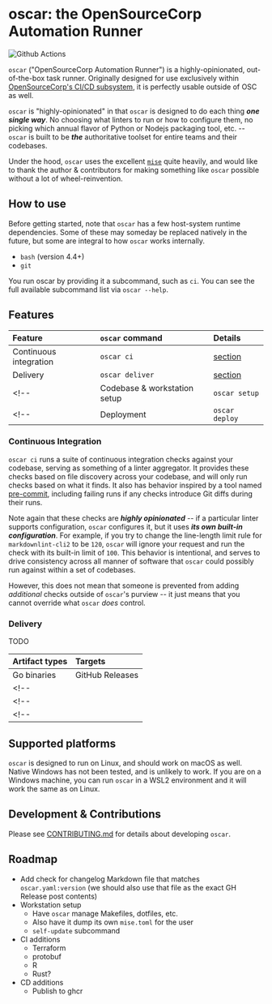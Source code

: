 # oscar: the OpenSourceCorp Automation Runner

<!-- badges: start -->
![Github Actions](https://github.com/opensourcecorp/oscar/actions/workflows/main.yaml/badge.svg)
<!-- badges: end -->

`oscar` ("OpenSourceCorp Automation Runner") is a highly-opinionated, out-of-the-box task runner.
Originally designed for use exclusively within [OpenSourceCorp's CI/CD
subsystem](https://github.com/opensourcecorp/osc-infra/tree/main/cicd), it is perfectly usable
outside of OSC as well.

`oscar` is "highly-opinionated" in that `oscar` is designed to do each thing ***one single way***.
No choosing what linters to run or how to configure them, no picking which annual flavor of Python
or Nodejs packaging tool, etc. -- `oscar` is built to be ***the*** authoritative toolset for entire
teams and their codebases.

Under the hood, `oscar` uses the excellent [`mise`](https://mise.jdx.dev) quite heavily, and would
like to thank the author & contributors for making something like `oscar` possible without a lot of
wheel-reinvention.

## How to use

Before getting started, note that `oscar` has a few host-system runtime dependencies. Some of these
may someday be replaced natively in the future, but some are integral to how `oscar` works
internally.

* `bash` (version 4.4+)
* `git`

You run oscar by providing it a subcommand, such as `ci`. You can see the full available subcommand
list via `oscar --help`.

## Features

| Feature                | `oscar` command | Details                            |
| :--------------------- | :-------------- | :--------------------------------- |
| Continuous integration | `oscar ci`      | [section](#continuous-integration) |
| Delivery               | `oscar deliver` | [section](#delivery)               |
<!-- | Codebase & workstation setup | `oscar setup`   | [section]()                        | -->
<!-- | Deployment                   | `oscar deploy`  | [section]()                        | -->

### Continuous Integration

`oscar ci` runs a suite of continuous integration checks against your codebase, serving as something
of a linter aggregator. It provides these checks based on file discovery across your codebase, and
will only run checks based on what it finds. It also has behavior inspired by a tool named
[pre-commit](https://pre-commit.com/), including failing runs if any checks introduce Git diffs
during their runs.

Note again that these checks are ***highly opinionated*** -- if a particular linter supports
configuration, `oscar` configures it, but it uses ***its own built-in configuration***. For example,
if you try to change the line-length limit rule for `markdownlint-cli2` to be `120`, `oscar` will
ignore your request and run the check with its built-in limit of `100`. This behavior is
intentional, and serves to drive consistency across all manner of software that `oscar` could
possibly run against within a set of codebases.

However, this does not mean that someone is prevented from adding *additional* checks outside of
`oscar`'s purview -- it just means that you cannot override what `oscar` *does* control.

### Delivery

TODO

| Artifact types | Targets         |
| :------------- | :-------------- |
| Go binaries    | GitHub Releases |
<!-- | <empty cell>   | <second target for same artifact type> | -->
<!-- | <empty cell>   | <third target for same artifact type> | -->
<!-- | <second artifact type> | <first target for second artifact type> | -->

## Supported platforms

`oscar` is designed to run on Linux, and should work on macOS as well. Native Windows has not been
tested, and is unlikely to work. If you are on a Windows machine, you can run `oscar` in a WSL2
environment and it will work the same as on Linux.

## Development & Contributions

Please see [CONTRIBUTING.md](./CONTRIBUTING.md) for details about developing `oscar`.

## Roadmap

* Add check for changelog Markdown file that matches `oscar.yaml:version` (we should also use that
  file as the exact GH Release post contents)
* Workstation setup
  * Have `oscar` manage Makefiles, dotfiles, etc.
  * Also have it dump its own `mise.toml` for the user
  * `self-update` subcommand
* CI additions
  * Terraform
  * protobuf
  * R
  * Rust?
* CD additions
  * Publish to ghcr
